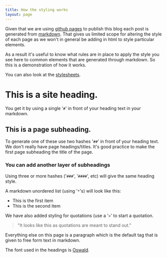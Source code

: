 ```yaml
---
title: How the styling works
layout: page
---
```


Given that we are using [github pages](https://pages.github.com) to publish this blog each post is generated from [markdown](https://pages.github.com). That gives us limited scope for altering the style of each page as we won't in general be adding in html to style particular elements.

As a result it's useful to know what rules are in place to apply the style you see here to common elements that are generated through markdown. So this is a demonstration of how it works.

You can also look at the [stylesheets](https://github.com/hmrc/hmrc.github.io/tree/master/stylesheets).

# This is a site heading.

You get it by using a single '`#`' in front of your heading text in your markdown.

## This is a page subheading.

To generate one of these use two hashes '`##`' in front of your heading text. We don't really have page headings/titles. It's good practice to make the first page subheading the title of the page.

### You can add another layer of subheadings

Using three or more hashes ('`###`', '`####`', etc) will give the same heading style.

A markdown unordered list (using '`*`'s) will look like this:

* This is the first item
* This is the second item

We have also added styling for quotations (use a '`>`' to start a quotation. 

> "It looks like this as quotations are meant to stand out."

Everything else on this page is a paragraph which is the default tag that is given to free form text in markdown.

The font used in the headings is [Oswald](https://www.google.com/fonts/specimen/Oswald).
